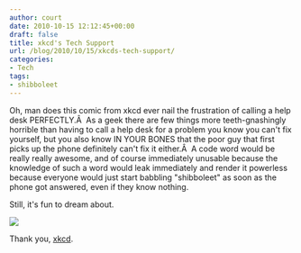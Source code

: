 ```yaml
---
author: court
date: 2010-10-15 12:12:45+00:00
draft: false
title: xkcd's Tech Support
url: /blog/2010/10/15/xkcds-tech-support/
categories:
- Tech
tags:
- shibboleet
---
```


Oh, man does this comic from xkcd ever nail the frustration of calling a help desk PERFECTLY.Â  As a geek there are few things more teeth-gnashingly horrible than having to call a help desk for a problem you know you can't fix yourself, but you also know IN YOUR BONES that the poor guy that first picks up the phone definitely can't fix it either.Â  A code word would be really really awesome, and of course immediately unusable because the knowledge of such a word would leak immediately and render it powerless because everyone would just start babbling "shibboleet" as soon as the phone got answered, even if they know nothing.

Still, it's fun to dream about.

[![](http://www.vallentyne.com/blog/wp-content/uploads/2010/10/tech_support.png)
](http://www.vallentyne.com/blog/wp-content/uploads/2010/10/tech_support.png)

Thank you, [xkcd](http://imgs.xkcd.com/comics/tech_support.png).
